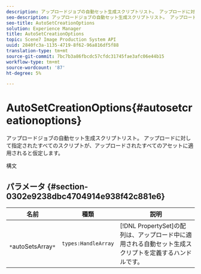 ```yaml
---
description: アップロードジョブの自動セット生成スクリプトリスト。 アップロードに対して指定されたすべてのスクリプトが、アップロードされたすべてのアセットに適用されると仮定します。
seo-description: アップロードジョブの自動セット生成スクリプトリスト。 アップロードに対して指定されたすべてのスクリプトが、アップロードされたすべてのアセットに適用されると仮定します。
seo-title: AutoSetCreationOptions
solution: Experience Manager
title: AutoSetCreationOptions
topic: Scene7 Image Production System API
uuid: 2840fc3a-1135-4719-8f62-96a816df5f88
translation-type: tm+mt
source-git-commit: 7bc7b3a86fbcdc57cfdc31745fae3afc06e44b15
workflow-type: tm+mt
source-wordcount: '87'
ht-degree: 5%

---
```



# AutoSetCreationOptions{#autosetcreationoptions}

アップロードジョブの自動セット生成スクリプトリスト。 アップロードに対して指定されたすべてのスクリプトが、アップロードされたすべてのアセットに適用されると仮定します。

構文

## パラメータ {#section-0302e9238dbc4704914e938f42c881e6}

| 名前 | 種類 | 説明 |
|---|---|---|
| ` *`autoSetsArray`*` | `types:HandleArray` | [!DNL PropertySet]の配列は、アップロード中に適用される自動セット生成スクリプトを定義するハンドルです。 |

